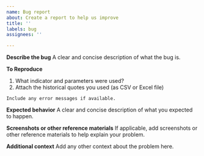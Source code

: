 ```yaml
---
name: Bug report
about: Create a report to help us improve
title: ''
labels: bug
assignees: ''

---
```


**Describe the bug**
A clear and concise description of what the bug is.

**To Reproduce**
1. What indicator and parameters were used?
2. Attach the historical quotes you used (as CSV or Excel file)
```
Include any error messages if available.
```

**Expected behavior**
A clear and concise description of what you expected to happen.

**Screenshots or other reference materials**
If applicable, add screenshots or other reference materials to help explain your problem.

**Additional context**
Add any other context about the problem here.
